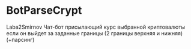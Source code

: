 # BotParseCrypt
Laba2Smirnov
Чат-бот присылающий курс выбранной криптовалюты если он выйдет за заданные границы (2 границы верхняя и нижняя) (+парсинг)

